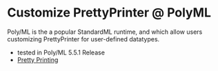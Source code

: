
Customize PrettyPrinter @ PolyML
==============================================================

Poly/ML is the a popular StandardML runtime,
and which allow users customizing PrettyPrinter for user-defined datatypes.


- tested in Poly/ML 5.5.1 Release
- [Pretty Printing](http://www.polyml.org/docs/PrettyPrint.html "official doc")


